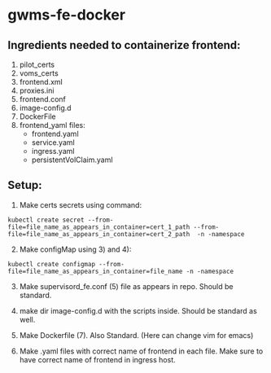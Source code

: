 # gwms-fe-docker

## Ingredients needed to containerize frontend:
1. pilot_certs
2. voms_certs
3. frontend.xml
4. proxies.ini
5. frontend.conf
6. image-config.d
7. DockerFile 
8. frontend_yaml files:
	- frontend.yaml
	- service.yaml
	- ingress.yaml
	- persistentVolClaim.yaml


## Setup:
1. Make certs secrets using command:
	
`kubectl create secret --from-file=file_name_as_appears_in_container=cert_1_path --from-file=file_name_as_appears_in_container=cert_2_path  -n -namespace`

2. Make configMap using 3) and 4):
	
`kubectl create configmap --from-file=file_name_as_appears_in_container=file_name -n -namespace`

3. Make supervisord_fe.conf (5) file as appears in repo. Should be standard.

4. make dir image-config.d with the scripts inside. Should be standard as well.

5. Make Dockerfile (7). Also Standard. (Here can change vim for emacs)

6. Make .yaml files with correct name of frontend in each file.
   Make sure to have correct name of frontend in ingress host.
